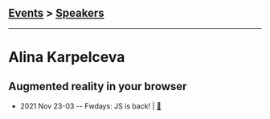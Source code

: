 ## [Events](../README.md) > [Speakers](../speakers.md)
---

# Alina Karpelceva

## Augmented reality in your browser
- 2021 Nov 23-03 -- Fwdays: JS is back!  | [:notebook:](https://www.slideshare.net/fwdays/augmented-reality-in-your-browser-alina-karpelceva)  
